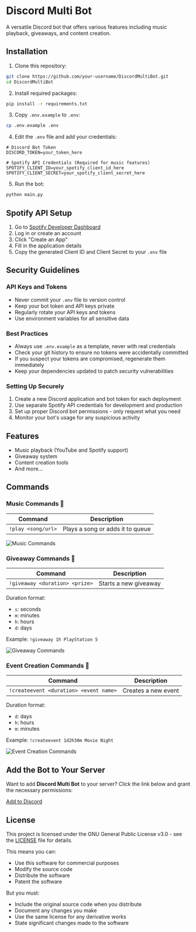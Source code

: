 # Discord Multi Bot

A versatile Discord bot that offers various features including music playback, giveaways, and content creation.

## Installation

1. Clone this repository:
```bash
git clone https://github.com/your-username/DiscordMultiBot.git
cd DiscordMultiBot
```

2. Install required packages:
```bash
pip install -r requirements.txt
```

3. Copy `.env.example` to `.env`:
```bash
cp .env.example .env
```

4. Edit the `.env` file and add your credentials:
```
# Discord Bot Token
DISCORD_TOKEN=your_token_here

# Spotify API Credentials (Required for music features)
SPOTIFY_CLIENT_ID=your_spotify_client_id_here
SPOTIFY_CLIENT_SECRET=your_spotify_client_secret_here
```

5. Run the bot:
```bash
python main.py
```

## Spotify API Setup

1. Go to [Spotify Developer Dashboard](https://developer.spotify.com/dashboard/applications)
2. Log in or create an account
3. Click "Create an App"
4. Fill in the application details
5. Copy the generated Client ID and Client Secret to your `.env` file

## Security Guidelines

### API Keys and Tokens
- Never commit your `.env` file to version control
- Keep your bot token and API keys private
- Regularly rotate your API keys and tokens
- Use environment variables for all sensitive data

### Best Practices
- Always use `.env.example` as a template, never with real credentials
- Check your git history to ensure no tokens were accidentally committed
- If you suspect your tokens are compromised, regenerate them immediately
- Keep your dependencies updated to patch security vulnerabilities

### Setting Up Securely
1. Create a new Discord application and bot token for each deployment
2. Use separate Spotify API credentials for development and production
3. Set up proper Discord bot permissions - only request what you need
4. Monitor your bot's usage for any suspicious activity

## Features

- Music playback (YouTube and Spotify support)
- Giveaway system
- Content creation tools
- And more...

## Commands

### Music Commands 🎵
| Command | Description |
|---------|-------------|
| `!play <song/url>` | Plays a song or adds it to queue |

![Music Commands](https://i.imgur.com/example1.png)

### Giveaway Commands 🎉
| Command | Description |
|---------|-------------|
| `!giveaway <duration> <prize>` | Starts a new giveaway |

Duration format:
- `s`: seconds
- `m`: minutes
- `h`: hours
- `d`: days

Example: `!giveaway 1h PlayStation 5`

![Giveaway Commands](https://i.imgur.com/example2.png)

### Event Creation Commands 📅
| Command | Description |
|---------|-------------|
| `!createevent <duration> <event name>` | Creates a new event |

Duration format:
- `d`: days
- `h`: hours
- `m`: minutes

Example: `!createevent 1d2h30m Movie Night`

![Event Creation Commands](https://i.imgur.com/example3.png)

## Add the Bot to Your Server

Want to add **Discord Multi Bot** to your server? Click the link below and grant the necessary permissions:

[Add to Discord](https://discord.com/oauth2/authorize?client_id=1334217291679924245&permissions=8&integration_type=0&scope=bot)

## License

This project is licensed under the GNU General Public License v3.0 - see the [LICENSE](LICENSE) file for details.

This means you can:
- Use this software for commercial purposes
- Modify the source code
- Distribute the software
- Patent the software

But you must:
- Include the original source code when you distribute
- Document any changes you make
- Use the same license for any derivative works
- State significant changes made to the software

